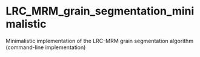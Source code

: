 # LRC_MRM_grain_segmentation_minimalistic
Minimalistic implementation of the LRC-MRM grain segmentation algorithm (command-line implementation)
